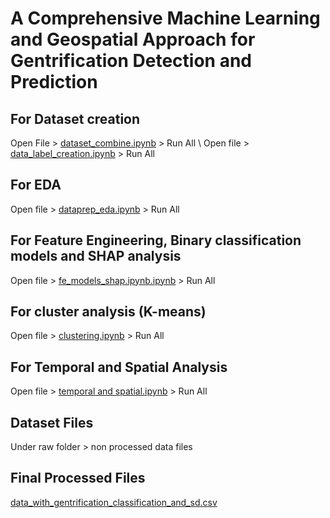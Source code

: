 # A Comprehensive Machine Learning and Geospatial Approach for Gentrification Detection and Prediction

## For Dataset creation
Open File > [dataset_combine.ipynb](dataset_combine.ipynb) > Run All \\
Open file > [data_label_creation.ipynb](data_label_creation.ipynb) > Run All

## For EDA
Open file > [dataprep_eda.ipynb](dataprep_eda.ipynb) > Run All

## For Feature Engineering, Binary classification models and SHAP analysis
Open file > [fe_models_shap.ipynb.ipynb](fe_models_shap.ipynb) > Run All

## For cluster analysis (K-means)
Open file > [clustering.ipynb](clustering.ipynb) > Run All

## For Temporal and Spatial Analysis
Open file > [temporal and spatial.ipynb](<temporal and spatial.ipynb>) > Run All

## Dataset Files
Under raw folder > non processed data files

## Final Processed Files
[data_with_gentrification_classification_and_sd.csv](data_with_gentrification_classification_and_sd.csv)
